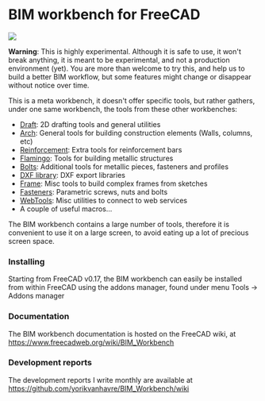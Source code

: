 # BIM workbench for FreeCAD

![](https://www.freecadweb.org/wiki/images/5/5e/BIM_workbench_presentation.png)

**Warning**: This is highly experimental. Although it is safe to use, it won't break anything, it is meant to be experimental, and not a production environment (yet). You are more than welcome to try this, and help us to build a better BIM workflow, but some features might change or disappear without notice over time.

This is a meta workbench, it doesn't offer specific tools, but rather gathers, under one same workbench, the tools from these other workbenches:

* [Draft](https://www.freecadweb.org/wiki/Draft_Module): 2D drafting tools and general utilities
* [Arch](https://www.freecadweb.org/wiki/Arch_Module): General tools for building construction elements (Walls, columns, etc)
* [Reinforcement](https://github.com/amrit3701/FreeCAD-Reinforcement): Extra tools for reinforcement bars
* [Flamingo](https://www.freecadweb.org/wiki/Flamingo_Workbench): Tools for building metallic structures
* [Bolts](https://github.com/jreinhardt/BOLTS): Additional tools for metallic pieces, fasteners and profiles
* [DXF library](https://www.freecadweb.org/wiki/Draft_DXF): DXF export libraries
* [Frame](https://www.freecadweb.org/wiki/Arch_Frame): Misc tools to build complex frames from sketches
* [Fasteners](https://github.com/shaise/FreeCAD_FastenersWB): Parametric screws, nuts and bolts
* [WebTools](https://www.freecadweb.org/wiki/WebTools_Workbench): Misc utilities to connect to web services
* A couple of useful macros...

The BIM workbench contains a large number of tools, therefore it is convenient to use it on a large screen, to avoid eating up a lot of precious screen space.

### Installing

Starting from FreeCAD v0.17, the BIM workbench can easily be installed from within FreeCAD using the addons manager, found under menu Tools -> Addons manager

### Documentation

The BIM workbench documentation is hosted on the FreeCAD wiki, at https://www.freecadweb.org/wiki/BIM_Workbench

### Development reports

The development reports I write monthly are available at https://github.com/yorikvanhavre/BIM_Workbench/wiki
